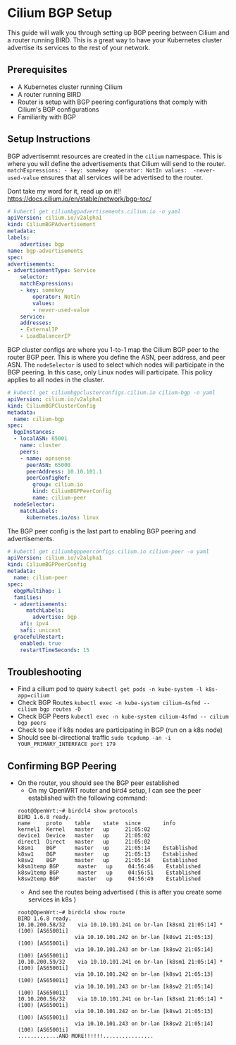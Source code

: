 # Cilium BGP Setup
This guide will walk you through setting up BGP peering between Cilium and a router running BIRD.  This is a great way to have your Kubernetes cluster advertise its services to the rest of your network.

## Prerequisites
- A Kubernetes cluster running Cilium
- A router running BIRD
- Router is setup with BGP peering configurations that comply with Cilium's BGP configurations
- Familiarity with BGP

## Setup Instructions
BGP advertisemnt resources are created in the `cilium` namespace.  This is where you will define the advertisements that Cilium will send to the router. `matchExpressions: - key: somekey  operator: NotIn values:  -never-used-value` ensures that all services will be advertised to the router.  

Dont take my word for it, read up on it!!  https://docs.cilium.io/en/stable/network/bgp-toc/

```yaml
# kubectl get ciliumbgpadvertisements.cilium.io -o yaml
apiVersion: cilium.io/v2alpha1
kind: CiliumBGPAdvertisement
metadata:
labels:
    advertise: bgp
name: bgp-advertisements
spec:
advertisements:
- advertisementType: Service
    selector:
    matchExpressions:
    - key: somekey
        operator: NotIn
        values:
        - never-used-value
    service:
    addresses:
    - ExternalIP
    - LoadBalancerIP
```

BGP cluster configs are where you 1-to-1 map the Cilium BGP peer to the router BGP peer.  This is where you define the ASN, peer address, and peer ASN.  The `nodeSelector` is used to select which nodes will participate in the BGP peering.  In this case, only Linux nodes will participate.  This policy applies to all nodes in the cluster.
```yaml
# kubectl get ciliumbgpclusterconfigs.cilium.io cilium-bgp -o yaml
apiVersion: cilium.io/v2alpha1
kind: CiliumBGPClusterConfig
metadata:
  name: cilium-bgp
spec:
  bgpInstances:
  - localASN: 65001
    name: cluster
    peers:
    - name: opnsense
      peerASN: 65000
      peerAddress: 10.10.101.1
      peerConfigRef:
        group: cilium.io
        kind: CiliumBGPPeerConfig
        name: cilium-peer
  nodeSelector:
    matchLabels:
      kubernetes.io/os: linux
```

The BGP peer config is the last part to enabling BGP peering and advertisements.  
```yaml
# kubectl get ciliumbgppeerconfigs.cilium.io cilium-peer -o yaml
apiVersion: cilium.io/v2alpha1
kind: CiliumBGPPeerConfig
metadata:
  name: cilium-peer
spec:
  ebgpMultihop: 1
  families:
  - advertisements:
      matchLabels:
        advertise: bgp
    afi: ipv4
    safi: unicast
  gracefulRestart:
    enabled: true
    restartTimeSeconds: 15
```

## Troubleshooting
- Find a cilium pod to query
`kubectl get pods -n kube-system -l k8s-app=cilium`
- Check BGP Routes
`kubectl exec -n kube-system cilium-4sfmd -- cilium bgp routes -D`
- Check BGP Peers
`kubectl exec -n kube-system cilium-4sfmd -- cilium bgp peers`
- Check to see if k8s nodes are participating in BGP (run on a k8s node)
- Should see bi-directional traffic
`sudo tcpdump -an -i YOUR_PRIMARY_INTERFACE port 179`

## Confirming BGP Peering

- On the router, you should see the BGP peer established
  - On my OpenWRT router and bird4 setup, I can see the peer established with the following command:
  ```
  root@OpenWrt:~# birdcl4 show protocols
  BIRD 1.6.8 ready.
  name     proto    table    state  since       info
  kernel1  Kernel   master   up     21:05:02
  device1  Device   master   up     21:05:02
  direct1  Direct   master   up     21:05:02
  k8sm1    BGP      master   up     21:05:14    Established
  k8sw1    BGP      master   up     21:05:13    Established
  k8sw2    BGP      master   up     21:05:14    Established
  k8sm1temp BGP      master   up     04:56:46    Established
  k8sw1temp BGP      master   up     04:56:51    Established
  k8sw2temp BGP      master   up     04:56:49    Established
  ```
  - And see the routes being advertised ( this is after you create some services in k8s )
  ```
  root@OpenWrt:~# birdcl4 show route
  BIRD 1.6.8 ready.
  10.10.200.58/32    via 10.10.101.241 on br-lan [k8sm1 21:05:14] * (100) [AS65001i]
                    via 10.10.101.242 on br-lan [k8sw1 21:05:13] (100) [AS65001i]
                    via 10.10.101.243 on br-lan [k8sw2 21:05:14] (100) [AS65001i]
  10.10.200.59/32    via 10.10.101.241 on br-lan [k8sm1 21:05:14] * (100) [AS65001i]
                    via 10.10.101.242 on br-lan [k8sw1 21:05:13] (100) [AS65001i]
                    via 10.10.101.243 on br-lan [k8sw2 21:05:14] (100) [AS65001i]
  10.10.200.56/32    via 10.10.101.241 on br-lan [k8sm1 21:05:14] * (100) [AS65001i]
                    via 10.10.101.242 on br-lan [k8sw1 21:05:13] (100) [AS65001i]
                    via 10.10.101.243 on br-lan [k8sw2 21:05:14] (100) [AS65001i]
  .............AND MORE!!!!!!................
  ```